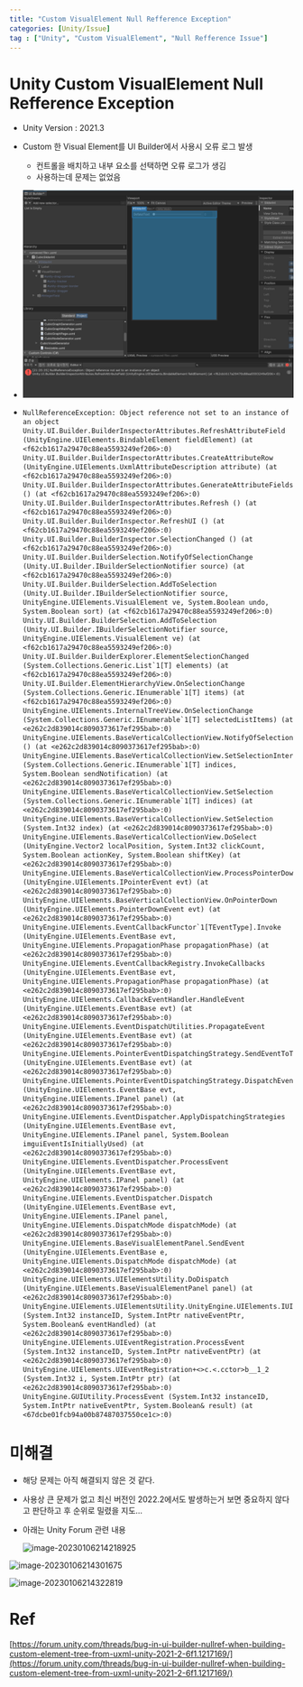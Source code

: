 ```yaml
---
title: "Custom VisualElement Null Refference Exception"
categories: [Unity/Issue]
tag : ["Unity", "Custom VisualElement", "Null Refference Issue"]
---
```




# Unity Custom VisualElement Null Refference Exception

- Unity Version : 2021.3

- Custom 한 Visual Element를 UI Builder에서 사용시 오류 로그 발생

  - 컨트롤을 배치하고 내부 요소를 선택하면 오류 로그가 생김
  - 사용하는데 문제는 없었음

- ![image-20230106213758586](https://raw.githubusercontent.com/hns17/ImageContainer/main/img/image-20230106213758586.png)

- ```
  NullReferenceException: Object reference not set to an instance of an object
  Unity.UI.Builder.BuilderInspectorAttributes.RefreshAttributeField (UnityEngine.UIElements.BindableElement fieldElement) (at <f62cb1617a29470c88ea5593249ef206>:0)
  Unity.UI.Builder.BuilderInspectorAttributes.CreateAttributeRow (UnityEngine.UIElements.UxmlAttributeDescription attribute) (at <f62cb1617a29470c88ea5593249ef206>:0)
  Unity.UI.Builder.BuilderInspectorAttributes.GenerateAttributeFields () (at <f62cb1617a29470c88ea5593249ef206>:0)
  Unity.UI.Builder.BuilderInspectorAttributes.Refresh () (at <f62cb1617a29470c88ea5593249ef206>:0)
  Unity.UI.Builder.BuilderInspector.RefreshUI () (at <f62cb1617a29470c88ea5593249ef206>:0)
  Unity.UI.Builder.BuilderInspector.SelectionChanged () (at <f62cb1617a29470c88ea5593249ef206>:0)
  Unity.UI.Builder.BuilderSelection.NotifyOfSelectionChange (Unity.UI.Builder.IBuilderSelectionNotifier source) (at <f62cb1617a29470c88ea5593249ef206>:0)
  Unity.UI.Builder.BuilderSelection.AddToSelection (Unity.UI.Builder.IBuilderSelectionNotifier source, UnityEngine.UIElements.VisualElement ve, System.Boolean undo, System.Boolean sort) (at <f62cb1617a29470c88ea5593249ef206>:0)
  Unity.UI.Builder.BuilderSelection.AddToSelection (Unity.UI.Builder.IBuilderSelectionNotifier source, UnityEngine.UIElements.VisualElement ve) (at <f62cb1617a29470c88ea5593249ef206>:0)
  Unity.UI.Builder.BuilderExplorer.ElementSelectionChanged (System.Collections.Generic.List`1[T] elements) (at <f62cb1617a29470c88ea5593249ef206>:0)
  Unity.UI.Builder.ElementHierarchyView.OnSelectionChange (System.Collections.Generic.IEnumerable`1[T] items) (at <f62cb1617a29470c88ea5593249ef206>:0)
  UnityEngine.UIElements.InternalTreeView.OnSelectionChange (System.Collections.Generic.IEnumerable`1[T] selectedListItems) (at <e262c2d839014c8090373617ef295bab>:0)
  UnityEngine.UIElements.BaseVerticalCollectionView.NotifyOfSelectionChange () (at <e262c2d839014c8090373617ef295bab>:0)
  UnityEngine.UIElements.BaseVerticalCollectionView.SetSelectionInternal (System.Collections.Generic.IEnumerable`1[T] indices, System.Boolean sendNotification) (at <e262c2d839014c8090373617ef295bab>:0)
  UnityEngine.UIElements.BaseVerticalCollectionView.SetSelection (System.Collections.Generic.IEnumerable`1[T] indices) (at <e262c2d839014c8090373617ef295bab>:0)
  UnityEngine.UIElements.BaseVerticalCollectionView.SetSelection (System.Int32 index) (at <e262c2d839014c8090373617ef295bab>:0)
  UnityEngine.UIElements.BaseVerticalCollectionView.DoSelect (UnityEngine.Vector2 localPosition, System.Int32 clickCount, System.Boolean actionKey, System.Boolean shiftKey) (at <e262c2d839014c8090373617ef295bab>:0)
  UnityEngine.UIElements.BaseVerticalCollectionView.ProcessPointerDown (UnityEngine.UIElements.IPointerEvent evt) (at <e262c2d839014c8090373617ef295bab>:0)
  UnityEngine.UIElements.BaseVerticalCollectionView.OnPointerDown (UnityEngine.UIElements.PointerDownEvent evt) (at <e262c2d839014c8090373617ef295bab>:0)
  UnityEngine.UIElements.EventCallbackFunctor`1[TEventType].Invoke (UnityEngine.UIElements.EventBase evt, UnityEngine.UIElements.PropagationPhase propagationPhase) (at <e262c2d839014c8090373617ef295bab>:0)
  UnityEngine.UIElements.EventCallbackRegistry.InvokeCallbacks (UnityEngine.UIElements.EventBase evt, UnityEngine.UIElements.PropagationPhase propagationPhase) (at <e262c2d839014c8090373617ef295bab>:0)
  UnityEngine.UIElements.CallbackEventHandler.HandleEvent (UnityEngine.UIElements.EventBase evt) (at <e262c2d839014c8090373617ef295bab>:0)
  UnityEngine.UIElements.EventDispatchUtilities.PropagateEvent (UnityEngine.UIElements.EventBase evt) (at <e262c2d839014c8090373617ef295bab>:0)
  UnityEngine.UIElements.PointerEventDispatchingStrategy.SendEventToTarget (UnityEngine.UIElements.EventBase evt) (at <e262c2d839014c8090373617ef295bab>:0)
  UnityEngine.UIElements.PointerEventDispatchingStrategy.DispatchEvent (UnityEngine.UIElements.EventBase evt, UnityEngine.UIElements.IPanel panel) (at <e262c2d839014c8090373617ef295bab>:0)
  UnityEngine.UIElements.EventDispatcher.ApplyDispatchingStrategies (UnityEngine.UIElements.EventBase evt, UnityEngine.UIElements.IPanel panel, System.Boolean imguiEventIsInitiallyUsed) (at <e262c2d839014c8090373617ef295bab>:0)
  UnityEngine.UIElements.EventDispatcher.ProcessEvent (UnityEngine.UIElements.EventBase evt, UnityEngine.UIElements.IPanel panel) (at <e262c2d839014c8090373617ef295bab>:0)
  UnityEngine.UIElements.EventDispatcher.Dispatch (UnityEngine.UIElements.EventBase evt, UnityEngine.UIElements.IPanel panel, UnityEngine.UIElements.DispatchMode dispatchMode) (at <e262c2d839014c8090373617ef295bab>:0)
  UnityEngine.UIElements.BaseVisualElementPanel.SendEvent (UnityEngine.UIElements.EventBase e, UnityEngine.UIElements.DispatchMode dispatchMode) (at <e262c2d839014c8090373617ef295bab>:0)
  UnityEngine.UIElements.UIElementsUtility.DoDispatch (UnityEngine.UIElements.BaseVisualElementPanel panel) (at <e262c2d839014c8090373617ef295bab>:0)
  UnityEngine.UIElements.UIElementsUtility.UnityEngine.UIElements.IUIElementsUtility.ProcessEvent (System.Int32 instanceID, System.IntPtr nativeEventPtr, System.Boolean& eventHandled) (at <e262c2d839014c8090373617ef295bab>:0)
  UnityEngine.UIElements.UIEventRegistration.ProcessEvent (System.Int32 instanceID, System.IntPtr nativeEventPtr) (at <e262c2d839014c8090373617ef295bab>:0)
  UnityEngine.UIElements.UIEventRegistration+<>c.<.cctor>b__1_2 (System.Int32 i, System.IntPtr ptr) (at <e262c2d839014c8090373617ef295bab>:0)
  UnityEngine.GUIUtility.ProcessEvent (System.Int32 instanceID, System.IntPtr nativeEventPtr, System.Boolean& result) (at <67dcbe01fcb94a00b87487037550ce1c>:0)
  ```

  





# 미해결

- 해당 문제는 아직 해결되지 않은 것 같다.

- 사용상 큰 문제가 없고 최신 버전인 2022.2에서도 발생하는거 보면 중요하지 않다고 판단하고 후 순위로 밀렸을 지도...

- 아래는 Unity Forum 관련 내용

  ![image-20230106214218925](https://raw.githubusercontent.com/hns17/ImageContainer/main/img/image-20230106214218925.png)

![image-20230106214301675](https://raw.githubusercontent.com/hns17/ImageContainer/main/img/image-20230106214301675.png)

![image-20230106214322819](https://raw.githubusercontent.com/hns17/ImageContainer/main/img/image-20230106214322819.png)



# Ref

[https://forum.unity.com/threads/bug-in-ui-builder-nullref-when-building-custom-element-tree-from-uxml-unity-2021-2-6f1.1217169/](https://forum.unity.com/threads/bug-in-ui-builder-nullref-when-building-custom-element-tree-from-uxml-unity-2021-2-6f1.1217169/)